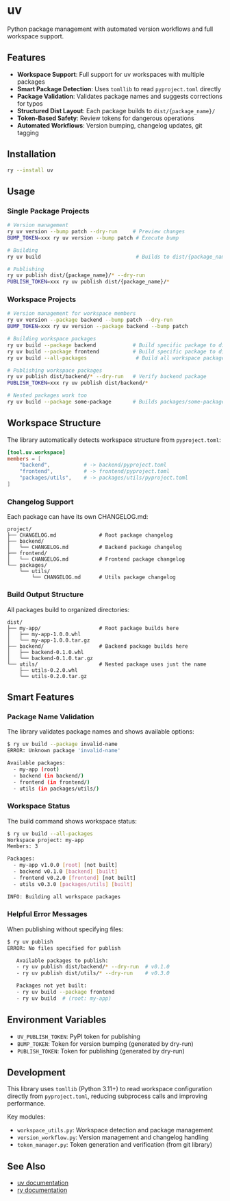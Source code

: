 # uv

Python package management with automated version workflows and full workspace support.

## Features

- **Workspace Support**: Full support for uv workspaces with multiple packages
- **Smart Package Detection**: Uses `tomllib` to read `pyproject.toml` directly
- **Package Validation**: Validates package names and suggests corrections for typos
- **Structured Dist Layout**: Each package builds to `dist/{package_name}/`
- **Token-Based Safety**: Review tokens for dangerous operations
- **Automated Workflows**: Version bumping, changelog updates, git tagging

## Installation

```bash
ry --install uv
```

## Usage

### Single Package Projects

```bash
# Version management
ry uv version --bump patch --dry-run     # Preview changes
BUMP_TOKEN=xxx ry uv version --bump patch # Execute bump

# Building
ry uv build                               # Builds to dist/{package_name}/

# Publishing
ry uv publish dist/{package_name}/* --dry-run
PUBLISH_TOKEN=xxx ry uv publish dist/{package_name}/*
```

### Workspace Projects

```bash
# Version management for workspace members
ry uv version --package backend --bump patch --dry-run
BUMP_TOKEN=xxx ry uv version --package backend --bump patch

# Building workspace packages
ry uv build --package backend            # Build specific package to dist/backend/
ry uv build --package frontend           # Build specific package to dist/frontend/
ry uv build --all-packages                # Build all workspace packages

# Publishing workspace packages
ry uv publish dist/backend/* --dry-run   # Verify backend package
PUBLISH_TOKEN=xxx ry uv publish dist/backend/*

# Nested packages work too
ry uv build --package some-package       # Builds packages/some-package to dist/some-package/
```

## Workspace Structure

The library automatically detects workspace structure from `pyproject.toml`:

```toml
[tool.uv.workspace]
members = [
    "backend",           # -> backend/pyproject.toml
    "frontend",          # -> frontend/pyproject.toml
    "packages/utils",    # -> packages/utils/pyproject.toml
]
```

### Changelog Support

Each package can have its own CHANGELOG.md:
```
project/
├── CHANGELOG.md              # Root package changelog
├── backend/
│   └── CHANGELOG.md          # Backend package changelog
├── frontend/
│   └── CHANGELOG.md          # Frontend package changelog
└── packages/
    └── utils/
        └── CHANGELOG.md      # Utils package changelog
```

### Build Output Structure

All packages build to organized directories:
```
dist/
├── my-app/                   # Root package builds here
│   ├── my-app-1.0.0.whl
│   └── my-app-1.0.0.tar.gz
├── backend/                  # Backend package builds here
│   ├── backend-0.1.0.whl
│   └── backend-0.1.0.tar.gz
└── utils/                    # Nested package uses just the name
    ├── utils-0.2.0.whl
    └── utils-0.2.0.tar.gz
```

## Smart Features

### Package Name Validation

The library validates package names and shows available options:
```bash
$ ry uv build --package invalid-name
ERROR: Unknown package 'invalid-name'

Available packages:
  - my-app (root)
  - backend (in backend/)
  - frontend (in frontend/)
  - utils (in packages/utils/)
```

### Workspace Status

The build command shows workspace status:
```bash
$ ry uv build --all-packages
Workspace project: my-app
Members: 3

Packages:
  - my-app v1.0.0 [root] [not built]
  - backend v0.1.0 [backend] [built]
  - frontend v0.2.0 [frontend] [not built]
  - utils v0.3.0 [packages/utils] [built]

INFO: Building all workspace packages
```

### Helpful Error Messages

When publishing without specifying files:
```bash
$ ry uv publish
ERROR: No files specified for publish

   Available packages to publish:
   - ry uv publish dist/backend/* --dry-run  # v0.1.0
   - ry uv publish dist/utils/* --dry-run    # v0.3.0

   Packages not yet built:
   - ry uv build --package frontend
   - ry uv build  # (root: my-app)
```

## Environment Variables

- `UV_PUBLISH_TOKEN`: PyPI token for publishing
- `BUMP_TOKEN`: Token for version bumping (generated by dry-run)
- `PUBLISH_TOKEN`: Token for publishing (generated by dry-run)

## Development

This library uses `tomllib` (Python 3.11+) to read workspace configuration directly from `pyproject.toml`, reducing subprocess calls and improving performance.

Key modules:
- `workspace_utils.py`: Workspace detection and package management
- `version_workflow.py`: Version management and changelog handling
- `token_manager.py`: Token generation and verification (from git library)

## See Also

- [uv documentation](https://github.com/astral-sh/uv)
- [ry documentation](https://github.com/your-org/ry)